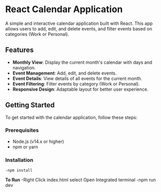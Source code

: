 # React Calendar Application

A simple and interactive calendar application built with React. This app allows users to add, edit, and delete events, and filter events based on categories (Work or Personal).

## Features

- **Monthly View**: Display the current month's calendar with days and navigation.
- **Event Management**: Add, edit, and delete events.
- **Event Details**: View details of all events for the current month.
- **Event Filtering**: Filter events by category (Work or Personal).
- **Responsive Design**: Adaptable layout for better user experience.


## Getting Started

To get started with the calendar application, follow these steps:

### Prerequisites

- Node.js (v14.x or higher)
- npm or yarn

### Installation

    -npm install
**To Run**
    -Right Click index.html select Open Integrated terminal 
    -npm run dev
